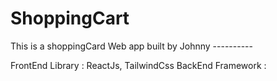 # ShoppingCart

This is a shoppingCard Web app built by Johnny ----------

FrontEnd Library : ReactJs, TailwindCss
BackEnd Framework :

